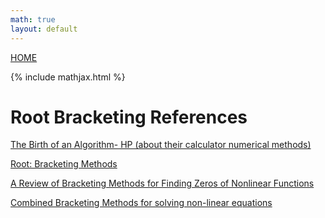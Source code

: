 ```yaml
---
math: true
layout: default
---
```

<a href="https://ammonhepworth.github.io/MATH4610/index">HOME</a>

{% include mathjax.html %}

# Root Bracketing References

[The Birth of an Algorithm- HP (about their calculator numerical methods)](http://h20331.www2.hp.com/Hpsub/downloads/mar14/s07_birth_of_new_alogrithm_v3.pdf)

[Root: Bracketing Methods](http://citeseerx.ist.psu.edu/viewdoc/download?doi=10.1.1.720.8609&rep=rep1&type=pdf)

[A Review of Bracketing Methods for Finding Zeros of Nonlinear Functions](http://www.m-hikari.com/ams/ams-2018/ams-1-4-2018/p/intepAMS1-4-2018.pdf)

[Combined Bracketing Methods for solving non-linear equations](https://www.sciencedirect.com/science/article/pii/S0893965912000778)
